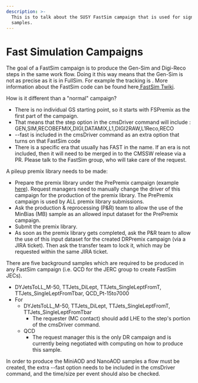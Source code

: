 ```yaml
---
description: >-
  This is to talk about the SUSY FastSim campaign that is used for signal
  samples.
---
```


# Fast Simulation Campaigns

The goal of a FastSim campaign is to produce the Gen-Sim and Digi-Reco steps in the same work flow. Doing it this way means that the Gen-Sim is not as precise as it is in FullSim. For example the tracking is . More information about the FastSim code can be found here[ FastSim Twiki](https://twiki.cern.ch/twiki/bin/viewauth/CMS/FastSim).&#x20;

How is it different than a "normal" campaign?&#x20;

* There is no individual GS starting point, so it starts with FSPremix as the first part of the campaign.&#x20;
* That means that the step option in the cmsDriver command will include : GEN,SIM,RECOBEFMIX,DIGI,DATAMIX,L1,DIGI2RAW,L1Reco,RECO
* \--fast is included in the cmsDriver command as an extra option that turns on that FastSim code
* There is a specific era that usually has FAST in the name. If an era is not included, then it will need to be merged in to the CMSSW release via a PR. Please talk to the FastSim group, who will take care of the request.

A pileup premix library needs to be made:

* Prepare the premix library under the PrePremix campaign (example [here](https://cms-pdmv.cern.ch/mcm/campaigns?prepid=RunIIFall17FSPrePremix\&page=0\&shown=63)). Request managers need to manually change the driver of this campaign for the production of the premix library. The PrePremix campaign is used by ALL premix library submissions.
* Ask the production & reprocessing (P\&R) team to allow the use of the MinBias (MB) sample as an allowed input dataset for the PrePremix campaign.
* Submit the premix library.
* As soon as the premix library gets completed, ask the P\&R team to allow the use of this input dataset for the created DRPremix campaign (via a JIRA ticket). Then ask the transfer team to lock it, which may be requested within the same JIRA ticket.

There are five background samples which are required to be produced in any FastSim campaign (i.e. QCD for the JERC group to create FastSim JECs).

* DYJetsToLL\_M-50, TTJets\_DiLept, TTJets\_SingleLeptFromT, TTJets\_SingleLeptFromTbar, QCD\_Pt-15to7000
* For&#x20;
  * DYJetsToLL\_M-50, TTJets\_DiLept, TTJets\_SingleLeptFromT, TTJets\_SingleLeptFromTbar
    * The requester (MC contact) should add LHE to the step's portion of the cmsDriver command.
  * QCD
    * The request manager this is the only DR campaign and is currently being negotiated with computing on how to produce this sample.

In order to produce the MiniAOD and NanoAOD samples a flow must be created, the extra --fast option needs to be included in the cmsDriver command, and the time/size per event should also be checked.&#x20;






